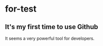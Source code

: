 # for-test
It's my first time to use Github
---------------

It seems a very powerful tool for developers. 
